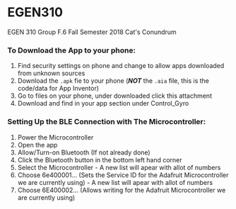 # EGEN310
EGEN 310 Group F.6 Fall Semester 2018 Cat's Conundrum


### To Download the App to your phone:
  1) Find security settings on phone and change to allow apps downloaded from unknown sources
  2) Download the `.apk` fie to your phone (**_NOT_** the `.aia` file, this is the code/data for App Inventor)
  3) Go to files on your phone, under downloaded click this attachment
  4) Download and find in your app section under Control_Gyro

### Setting Up the BLE Connection with The Microcontroller:
  1) Power the Microcontroller
  2) Open the app
  3) Allow/Turn-on Bluetooth (If not already done)
  4) Click the Bluetooth button in the bottom left hand corner
  5) Select the Microcontroller - A new list will apear with allot of numbers
  6) Choose 6e400001... (Sets the Service ID for the Adafruit Microcontroller we are currently using) - A new list will apear with allot of numbers
  7) Choose 6E400002... (Allows writing for the Adafruit Microcontroller we are currently using)

